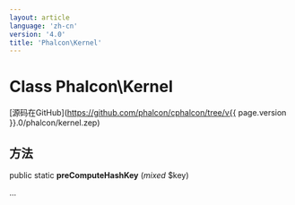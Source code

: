 ```yaml
---
layout: article
language: 'zh-cn'
version: '4.0'
title: 'Phalcon\Kernel'
---
```

# Class **Phalcon\Kernel**

[源码在GitHub](https://github.com/phalcon/cphalcon/tree/v{{ page.version }}.0/phalcon/kernel.zep)

## 方法

public static **preComputeHashKey** (*mixed* $key)

...
